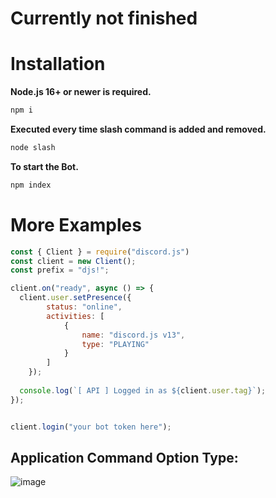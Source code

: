 # Currently not finished

# Installation

**Node.js 16+ or newer is required.**

```js
npm i
```

**Executed every time slash command is added and removed.**

```js
node slash
```

**To start the Bot.**

```js
npm index
```

# More Examples

```js
const { Client } = require("discord.js")
const client = new Client();
const prefix = "djs!";

client.on("ready", async () => {
  client.user.setPresence({
        status: "online",
        activities: [
            {
                name: "discord.js v13",
                type: "PLAYING"
            }
        ]
    });
    
  console.log(`[ API ] Logged in as ${client.user.tag}`);
});


client.login("your bot token here");
```

## Application Command Option Type:

![image](https://user-images.githubusercontent.com/50886682/166117079-b780761d-f7a8-4266-a431-73e3e74f6c06.png)

